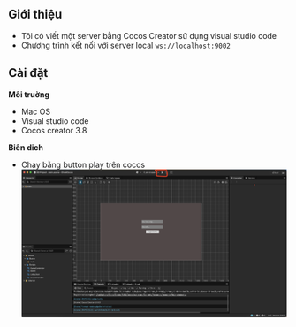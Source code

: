 ## Giới thiệu

- Tôi có viết một server bằng Cocos Creator sử dụng visual studio code
- Chương trình kết nối với server local `ws://localhost:9002`

## Cài đặt
**Môi truờng**
 - Mac OS
 - Visual studio code
 - Cocos creator 3.8
    

**Biên dich**
 - Chạy bằng button play trên cocos
  ![Alt text](<Screenshot 2023-12-04 at 11.17.58.png>)